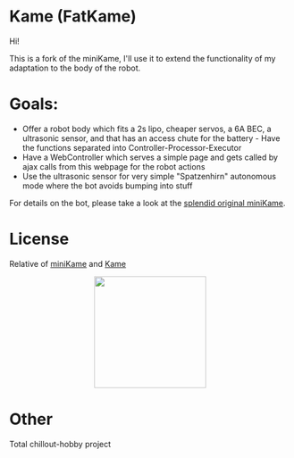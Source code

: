 # Kame (FatKame)

Hi!

This is a fork of the miniKame, I'll use it to extend the functionality of my adaptation to the body of the robot.

# Goals:

- Offer a robot body which fits a 2s lipo, cheaper servos, a 6A BEC, a ultrasonic sensor, and that has an access chute for the battery - Have the functions separated into Controller-Processor-Executor
- Have a WebController which serves a simple page and gets called by ajax calls from this webpage for the robot actions
- Use the ultrasonic sensor for very simple "Spatzenhirn" autonomous mode where the bot avoids bumping into stuff

For details on the bot, please take a look at the [splendid original miniKame](https://github.com/bqlabs/miniKame).

# License

Relative of [miniKame](https://github.com/bqlabs/miniKame) and [Kame](https://github.com/bqlabs/kame)

<p align="center">
<img src="doc/images/by-sa.png" width="200" align = "center">
</p>

# Other

Total chillout-hobby project
